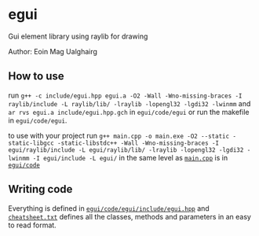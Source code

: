 # egui
Gui element library using raylib for drawing

Author: Eoin Mag Ualghairg

## How to use
run `g++ -c include/egui.hpp egui.a -O2 -Wall -Wno-missing-braces -I raylib/include -L raylib/lib/ -lraylib -lopengl32 -lgdi32 -lwinmm` and `ar rvs egui.a include/egui.hpp.gch` in `egui/code/egui` or run the makefile in `egui/code/egui`.

to use with your project run `g++ main.cpp -o main.exe -O2 --static -static-libgcc -static-libstdc++ -Wall -Wno-missing-braces -I egui/raylib/include -L egui/raylib/lib/ -lraylib -lopengl32 -lgdi32 -lwinmm -I egui/include -L egui/` in the same level as [`main.cpp`](code/main.cpp) is in [`egui/code`](code)

## Writing code
Everything is defined in [`egui/code/egui/include/egui.hpp`](code/egui/include/egui.hpp) and [`cheatsheet.txt`](cheatsheet.txt) defines all the classes, methods and parameters in an easy to read format.
